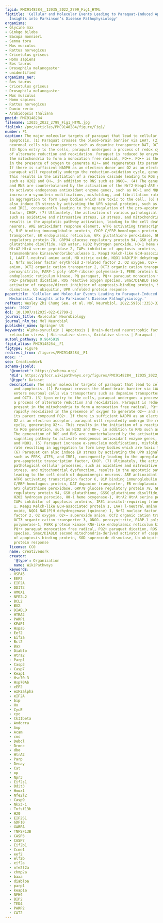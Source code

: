 ```yaml
---
figid: PMC9148284__12035_2022_2799_Fig1_HTML
figtitle: 'Cellular and Molecular Events Leading to Paraquat-Induced Apoptosis: Mechanistic
  Insights into Parkinson’s Disease Pathophysiology'
organisms:
- Glycine max
- Ginkgo biloba
- Bacopa monnieri
- Senna tora
- Mus musculus
- Rattus norvegicus
- Cricetulus griseus
- Homo sapiens
- Bos taurus
- Drosophila melanogaster
- unidentified
organisms_ner:
- Bos taurus
- Cricetulus griseus
- Drosophila melanogaster
- Mus musculus
- Homo sapiens
- Rattus norvegicus
- Danio rerio
- Arabidopsis thaliana
pmcid: PMC9148284
filename: 12035_2022_2799_Fig1_HTML.jpg
figlink: /pmc/articles/PMC9148284/figure/Fig1/
number: F1
caption: The major molecular targets of paraquat that lead to cellular damage and
  apoptosis. (1) Paraquat crosses the blood–brain barrier via LAAT. (2) It then enters
  neuronal cells via transporters such as dopamine transporter DAT, OCT2, and OCT3.
  (3) Upon entry to the cells, paraquat undergoes a process of redox cycling, a process
  of alternate reduction and reoxidation. Paraquat is reduced by enzymes present in
  the mitochondria to form a monocation free radical, PQ•+. PQ•+ is then rapidly reoxidized
  in the presence of oxygen to generate O2•− and regenerates its parent compound PQ2+.
  If there is sufficient NADPH as an electron donor and O2 as an electron acceptor,
  paraquat will repeatedly undergo the reduction–oxidation cycle, generating O2•−.
  This results in the initiation of a reaction cascade leading to ROS generation,
  such as H2O2 and OH−, in addition to RNS such as ONOO−. (4) The generation of ROS
  and RNS are counterbalanced by the activation of the Nrf2-Keap1-ARE signaling pathway
  to activate endogenous antioxidant enzyme genes, such as HO-1 and NQO1. (5) Paraquat
  increase α-synuclein modifications, misfolding, and fibrillation rate resulting
  in aggregation to form Lewy bodies which are toxic to the cell. (6) Paraquat can
  also induce ER stress by activating the UPR signal proteins, such as PERK, ATF6,
  and IRE1, consequently leading to the upregulation of the pro-apoptotic transcription
  factor, CHOP. (7) Ultimately, the activation of various pathological cellular processes,
  such as oxidative and nitrosative stress, ER stress, and mitochondrial dysfunction,
  results in the apoptotic pathway activation, leading to the cell death of dopaminergic
  neurons. ARE antioxidant response element, ATF6 activating transcription factor
  6, BiP binding immunoglobulin protein, CHOP C/EBP-homologous protein, DAT dopamine
  transporter, ER endoplasmic reticulum, GPx glutathione peroxidase, GRP78 glucose
  regulatory protein 78, GRP94 glucose regulatory protein 94, GSH glutathione, GSSG
  glutathione disulfide, H2O water, H2O2 hydrogen peroxide, HO-1 heme oxygenase-1,
  HtrA2 HtrA serine peptidase 2, IAPs inhibitor of apoptosis proteins, IRE1 inositol-requiring
  transmembrane kinase/endoribonuclease 1, Keap1 Kelch-like ECH-associated protein
  1, LAAT l-neutral amino acid, NO nitric oxide, NQO1 NAD(P)H dehydrogenase (quinone)
  1, Nrf2 nuclear factor erythroid 2-related factor 2, O2 oxygen, O2•− superoxide
  anion, OCT2 organic cation transporter 2, OCT3 organic cation transporter 3, ONOO−
  peroxynitrite, PARP-1 poly (ADP-ribose) polymerase-1, PERK protein kinase RNA-like
  endoplasmic reticulum kinase, PQ paraquat, PQ•+ paraquat monocation free radical,
  PQ2+ paraquat dication, ROS reactive oxygen species, Smac/DIABLO second mitochondria-derived
  activator of caspase/direct inhibitor of apoptosis-binding protein, SOD superoxide
  dismutase, Ub ubiquitin, UPR unfolded protein response
papertitle: 'Cellular and Molecular Events Leading to Paraquat-Induced Apoptosis:
  Mechanistic Insights into Parkinson’s Disease Pathophysiology.'
reftext: Wesley Zhi Chung See, et al. Mol Neurobiol. 2022;59(6):3353-3369.
year: '2022'
doi: 10.1007/s12035-022-02799-2
journal_title: Molecular Neurobiology
journal_nlm_ta: Mol Neurobiol
publisher_name: Springer US
keywords: Alpha-synuclein | Apoptosis | Brain-derived neurotrophic factor | Endoplasmic
  reticulum stress | Nitrosative stress, Oxidative stress | Paraquat | Parkinson disease
automl_pathway: 0.9645919
figid_alias: PMC9148284__F1
figtype: Figure
redirect_from: /figures/PMC9148284__F1
ndex: ''
seo: CreativeWork
schema-jsonld:
  '@context': https://schema.org/
  '@id': https://pfocr.wikipathways.org/figures/PMC9148284__12035_2022_2799_Fig1_HTML.html
  '@type': Dataset
  description: The major molecular targets of paraquat that lead to cellular damage
    and apoptosis. (1) Paraquat crosses the blood–brain barrier via LAAT. (2) It then
    enters neuronal cells via transporters such as dopamine transporter DAT, OCT2,
    and OCT3. (3) Upon entry to the cells, paraquat undergoes a process of redox cycling,
    a process of alternate reduction and reoxidation. Paraquat is reduced by enzymes
    present in the mitochondria to form a monocation free radical, PQ•+. PQ•+ is then
    rapidly reoxidized in the presence of oxygen to generate O2•− and regenerates
    its parent compound PQ2+. If there is sufficient NADPH as an electron donor and
    O2 as an electron acceptor, paraquat will repeatedly undergo the reduction–oxidation
    cycle, generating O2•−. This results in the initiation of a reaction cascade leading
    to ROS generation, such as H2O2 and OH−, in addition to RNS such as ONOO−. (4)
    The generation of ROS and RNS are counterbalanced by the activation of the Nrf2-Keap1-ARE
    signaling pathway to activate endogenous antioxidant enzyme genes, such as HO-1
    and NQO1. (5) Paraquat increase α-synuclein modifications, misfolding, and fibrillation
    rate resulting in aggregation to form Lewy bodies which are toxic to the cell.
    (6) Paraquat can also induce ER stress by activating the UPR signal proteins,
    such as PERK, ATF6, and IRE1, consequently leading to the upregulation of the
    pro-apoptotic transcription factor, CHOP. (7) Ultimately, the activation of various
    pathological cellular processes, such as oxidative and nitrosative stress, ER
    stress, and mitochondrial dysfunction, results in the apoptotic pathway activation,
    leading to the cell death of dopaminergic neurons. ARE antioxidant response element,
    ATF6 activating transcription factor 6, BiP binding immunoglobulin protein, CHOP
    C/EBP-homologous protein, DAT dopamine transporter, ER endoplasmic reticulum,
    GPx glutathione peroxidase, GRP78 glucose regulatory protein 78, GRP94 glucose
    regulatory protein 94, GSH glutathione, GSSG glutathione disulfide, H2O water,
    H2O2 hydrogen peroxide, HO-1 heme oxygenase-1, HtrA2 HtrA serine peptidase 2,
    IAPs inhibitor of apoptosis proteins, IRE1 inositol-requiring transmembrane kinase/endoribonuclease
    1, Keap1 Kelch-like ECH-associated protein 1, LAAT l-neutral amino acid, NO nitric
    oxide, NQO1 NAD(P)H dehydrogenase (quinone) 1, Nrf2 nuclear factor erythroid 2-related
    factor 2, O2 oxygen, O2•− superoxide anion, OCT2 organic cation transporter 2,
    OCT3 organic cation transporter 3, ONOO− peroxynitrite, PARP-1 poly (ADP-ribose)
    polymerase-1, PERK protein kinase RNA-like endoplasmic reticulum kinase, PQ paraquat,
    PQ•+ paraquat monocation free radical, PQ2+ paraquat dication, ROS reactive oxygen
    species, Smac/DIABLO second mitochondria-derived activator of caspase/direct inhibitor
    of apoptosis-binding protein, SOD superoxide dismutase, Ub ubiquitin, UPR unfolded
    protein response
  license: CC0
  name: CreativeWork
  creator:
    '@type': Organization
    name: WikiPathways
  keywords:
  - HSPA5
  - EEF2
  - EIF2A
  - DDIT3
  - HMOX1
  - NFE2L2
  - BCL2
  - BAX
  - DIABLO
  - HTRA2
  - PARP1
  - KEAP1
  - Hspa5
  - Eef2
  - Eif2a
  - Bcl2
  - Bax
  - Diablo
  - Htra2
  - Parp1
  - Casp3
  - Casp7
  - Keap1
  - Hsc70-3
  - Hsp70Ab
  - eEF2
  - eIF2alpha
  - eIF2A
  - bip
  - Ho
  - CycE
  - cyc
  - CkIIbeta
  - Andorra
  - Anp
  - Acam
  - cnc
  - Debcl
  - Dronc
  - dbo
  - HtrA2
  - Parp
  - Decay
  - Cat
  - op
  - Npr3
  - Eif2s1
  - Ddit3
  - Hmox1
  - Nfe2l2
  - Casp9
  - Nkx3-1
  - Tnfsf13b
  - H20
  - EIF2S1
  - GDF10
  - GABPA
  - TNFSF13B
  - CASP3
  - CASP7
  - Eif2b1
  - Ccne1
  - eef2
  - elf2b
  - eif2a
  - nfe2l2a
  - chmp2a
  - baxa
  - diabloa
  - parp1
  - keap1a
  - NPH4
  - BIP2
  - TED4
  - PARP2
  - CAT2
---
```

